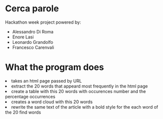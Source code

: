 # Cerca parole
Hackathon week project powered by:  
<ul>
  <li>Alessandro Di Roma</li>
  <li>Enore Lasi</li>
  <li>Leonardo Grandolfo</li>
  <li>Francesco Carenvali</li>
</ul>

# What the program does
<li>takes an html page passed by URL</li>
<li>extract the 20 words that appeard most frequently in the html page</li>
<li>create a table with this 20 words with occurences number and the percentage occurrences</li>
<li>creates a word cloud with this 20 words</li>
<li>rewrite the same text of the article with a bold style for the each word of the 20 find words</li>

